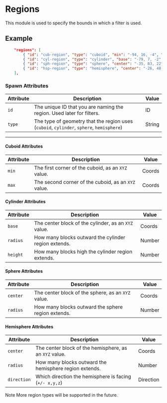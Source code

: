 # Regions

This module is used to specify the bounds in which a filter is used.

## Example

```json
	"regions": [
		{ "id": "cub-region", "type": "cuboid", "min": "-94, 16, -4", "max": "-103, 23, 4" },
		{ "id": "cyl-region", "type": "cylinder", "base": "-79, 7, -2", "radius": 3, "height": 6 },
		{ "id": "sph-region", "type": "sphere", "center": "-35, 83, 22", "radius": 5 },
		{ "id": "hsp-region", "type": "hemisphere", "center": "-26, 48, 24", "radius": 8, "direction": "-x"},
	],
```

### Spawn Attributes

| Attribute | Description                                                                 | Value    |
|-----------|-----------------------------------------------------------------------------|----------|
| `id`      | The unique ID that you are naming the region. Used later for filters.       | ID       |
| `type`    | The type of geometry that the region uses (`cuboid`, `cylinder`, `sphere`, `hemisphere`)  | String   |

---

#### Cuboid Attributes

| Attribute | Description                                                           | Value    |
|-----------|-----------------------------------------------------------------------|----------|
| `min`     | The first corner of the cuboid, as an `XYZ` value.                    | Coords   |
| `max`     | The second corner of the cuboid, as an `XYZ` value.                   | Coords   |

#### Cylinder Attributes

| Attribute | Description                                                           | Value    |
|-----------|-----------------------------------------------------------------------|----------|
| `base`    | The center block of the cylinder, as an `XYZ` value.                  | Coords   |
| `radius`  | How many blocks outward the cylinder region extends.                  | Number   |
| `height`  | How many blocks high the cylinder region extends.                     | Number   |

#### Sphere Attributes

| Attribute | Description                                                           | Value    |
|-----------|-----------------------------------------------------------------------|----------|
| `center`  | The center block of the sphere, as an `XYZ` value.                    | Coords   |
| `radius`  | How many blocks outward the sphere region extends.                    | Number   |

#### Hemisphere Attributes

| Attribute | Description                                                           | Value    |
|-----------|-----------------------------------------------------------------------|----------|
| `center`  | The center block of the hemisphere, as an `XYZ` value.                | Coords   |
| `radius`  | How many blocks outward the hemisphere region extends.                | Number   |
| `direction`| Which direction the hemisphere is facing (`+/- x,y,z`)               | Direction|

<span class="label label-note">Note</span> More region types will be supported in the future.
